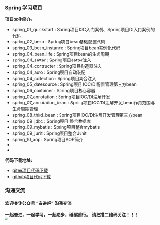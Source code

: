 ### Spring 学习项目
**项目文件简介:**
- spring_01_quickstart : Spring项目IOC入门案例、Spring项目DI入门案例的代码
- spring_02_bean : Spring项目bean基础配置代码
- spring_03_bean_instance : Spring项目bean实例化代码
- spring_04_bean_life : Spring项目bean的生命周期
- spring_04_setter : Spring项目setter注入
- spring_04_contructer : Spring项目构造器注入
- spring_04_auto : Spring项目自动装配
- spring_04_collection : Spring项目集合注入
- spring_05_datesource : Spring项目 IOC/DI配置管理第三方bean
- spring_06_container : Spring项目核心容器
- spring_07_annotation : Spring项目IOC/DI注解开发
- spring_07_annotation_bean : Spring项目IOC/DI注解开发,bean作用范围与生命周期管理
- spring_08_third_bean : Spring项目IOC/DI注解开发管理第三方bean
- spring_09_jdbc : Spring项目 整合数据库
- spring_09_mybatis : Spring项目整合mybatis
- spring_09_junit : Spring项目整合Junit
- spring_10_aop : Spring项目AOP简介
- 
- 



**代码下载地址:**
- [gitee项目代码下载](https://gitee.com/DchuangDB/sping-projeck)
- [github项目代码下载](https://github.com/dcbut/spring)

### 沟通交流
#### 欢迎关注公众号 “奋进吧” 沟通交流
**一起奋进，一起学习，一起进步，砥砺前行。**
**请扫描二维码关注！！！**
<br/>
<img src="https://gitee.com/DchuangDB/csdn-images/raw/master/%E5%85%AC%E4%BC%97%E5%8F%B7/%E5%85%AC%E4%BC%97%E5%8F%B7%20%E5%A5%8B%E8%BF%9B%E5%90%A7%20%E4%BA%8C%E7%BB%B4%E7%A0%81.jpg" style="zoom:50%;" />